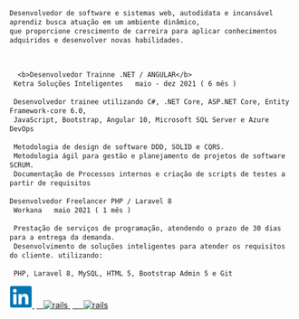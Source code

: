     Desenvolvedor de software e sistemas web, autodidata e incansável aprendiz busca atuação em um ambiente dinâmico, 
    que proporcione crescimento de carreira para aplicar conhecimentos adquiridos e desenvolver novas habilidades.

<br>
  
      <b>Desenvolvedor Trainne .NET / ANGULAR</b> 
     Ketra Soluções Inteligentes   maio - dez 2021 ( 6 mês ) 
                  
     Desenvolvedor trainee utilizando C#, .NET Core, ASP.NET Core, Entity Framework-core 6.0, 
     JavaScript, Bootstrap, Angular 10, Microsoft SQL Server e Azure DevOps

     Metodologia de design de software DDD, SOLID e CQRS.
     Metodologia ágil para gestão e planejamento de projetos de software SCRUM.
     Documentação de Processos internos e criação de scripts de testes a partir de requisitos

    Desenvolvedor Freelancer PHP / Laravel 8 
     Workana   maio 2021 ( 1 mês )
                  
     Prestação de serviços de programação, atendendo o prazo de 30 dias para a entrega da demanda.        
     Desenvolvimento de soluções inteligentes para atender os requisitos do cliente. utilizando: 
     
     PHP, Laravel 8, MySQL, HTML 5, Bootstrap Admin 5 e Git


<a href="https://www.linkedin.com/in/alfredo1995/" target="_blank">
<img src="https://raw.githubusercontent.com/devicons/devicon/master/icons/linkedin/linkedin-original.svg" alt="rails" width="40" height="40" style="max-width: 100%;"></img>
</a>&nbsp;<a href="https://www.youtube.com/channel/UCXKSo8RSfVmrawXleZ-_arg" target="_blank">
&nbsp;&nbsp;<img src="https://image.flaticon.com/icons/png/512/1384/1384060.png" alt="rails" width="40" height="40" style="max-width: 100%;"></img>
</a>&nbsp;<a href="https://www.instagram.com/alfredogomesss/" target="_blank">&nbsp;
&nbsp;<a href="https://my.indeed.com/p/alfredog-52cnbyc" target="_blank">&nbsp;&nbsp;<img src="https://play-lh.googleusercontent.com/_sJ-ST-crO8lxIzTv44xv_hiZvA6X7X2-8jSjhha2RfYcGSgACRod38yA6dfmcJHy_M" alt="rails" width="40" height="40" style="max-width: 100%;"></img>
</a>

